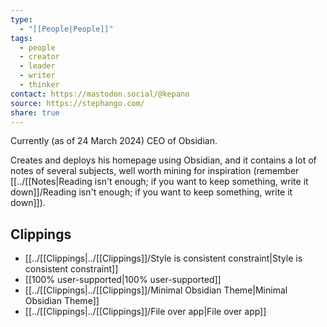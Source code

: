 ```yaml
---
type:
  - "[[People|People]]"
tags:
  - people
  - creator
  - leader
  - writer
  - thinker
contact: https://mastodon.social/@kepano
source: https://stephango.com/
share: true
---
```


Currently (as of 24 March 2024) CEO of Obsidian.

Creates and deploys his homepage using Obsidian, and it contains a lot of notes of several subjects, well worth mining for inspiration (remember [[../[[Notes|Reading isn't enough; if you want to keep something, write it down]]/Reading isn't enough; if you want to keep something, write it down]]).

## Clippings
- [[../[[Clippings|../[[Clippings]]/Style is consistent constraint|Style is consistent constraint]]
- [[100% user-supported|100% user-supported]]
- [[../[[Clippings|../[[Clippings]]/Minimal Obsidian Theme|Minimal Obsidian Theme]]
- [[../[[Clippings|../[[Clippings]]/File over app|File over app]]
